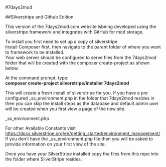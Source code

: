 #7days2mod

##Silverstripe and Github Edition

This version of the 7days2mod.com website isbeing developed using the silverstripe framework and integrates with GitHub for mod storage.

To install you first need to set up a copy of silverstripe  
Install Composer first, then navigate to the parent folder of where you want to framework to be installed.  
Your web server should be configured to serve files from the 7days2mod folder that will be created with the composer create-project as shown below.

At the command prompt, type:  
**composer create-project silverstripe/installer 7days2mod**

This will create a fresh install of silverstripe for you. If you have a pre configured _ss_environment.php in the folder that 7days2mod resides in then you can skip the install steps as the database and default admin user will be created when you first view a page of the new site.

_ss_environment.php

<?php  
**define('SS_DATABASE_SERVER','localhost');** 
**define('SS_DATABASE_USERNAME','root');** //a user that has rights to create databases, root by default  
**define('SS_DATABASE_PASSWORD','');** //the password for the above account username  
**define('SS_DATABASE_PREFIX','');** //you can prefix text to the database name with this setting. All silverstripe DB's will also have _ss as a prefix after any setting defined here.  
**define('SS_ENVIRONMENT_TYPE','dev');** //dev, test, or live. If this is a public accessable site in production then set to live which disables some dev features like using the flush and dev/build commands  
**define('SS_DATABASE_CHOOSE_NAME', true);** //this will set the database name to the same as the folder where silverstripe is installed (i.e. 7days2mod)  
**define('SS_DEFAULT_ADMIN_USERNAME','');** //set you default admin username here, this account will be used to log in to the /admin area of your site.  
**define('SS_DEFAULT_ADMIN_PASSWORD','');** //set you default admin password here  
?>  

For other Available Constants visit https://docs.silverstripe.org/en/getting_started/environment_management/  
If you don't have the _ss_environment.php file then you will be asked to provide information on your first view of the site.

Once you have your SilverStripe installed copy the files from this repo into the folder where SilverStripe resides.  
